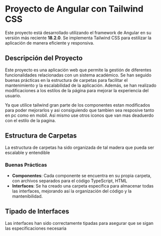 # Proyecto de Angular con Tailwind CSS

Este proyecto está desarrollado utilizando el framework de Angular en su versión más reciente **18.2.0**. Se implementa Tailwind CSS para estilizar la aplicación de manera eficiente y responsiva.

## Descripción del Proyecto

Este proyecto es una aplicación web que permite la gestión de diferentes funcionalidades relacionadas con un sistema académico. Se han seguido buenas prácticas en la estructura de carpetas para facilitar el mantenimiento y la escalabilidad de la aplicación. Además, se han realizado modificaciones a los estilos de la página para mejorar la experiencia del usuario.

Ya que utilice tailwind gran parte de los componentes estan modificados para poder mejorarlos y asi consiguiendo que tambien sea resposive tanto en pc como en mobil. Asi mismo use otros iconos que van mas deaduerdo con el estilo de la pagina.

## Estructura de Carpetas

La estructura de carpetas ha sido organizada de tal madera que pueda ser escalable y entendible
### Buenas Prácticas

- **Componentes**: Cada componente se encuentra en su propia carpeta, con archivos separados para el código TypeScript, HTML
- **Interfaces**: Se ha creado una carpeta específica para almacenar todas las interfaces, mejorando así la organización del código y la mantenibilidad.
  
## Tipado de Interfaces

Las interfaces han sido correctamente tipadas para asegurar que se sigan las especificaciones necesaria
